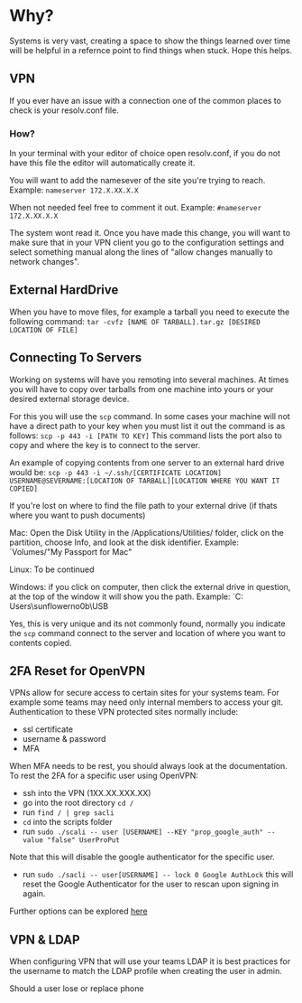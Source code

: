 # Why?  
Systems is very vast, creating a space to show the 
things learned over time will be helpful in a refernce point to find things when stuck. Hope this helps. 


## VPN
If you ever have an issue with a connection one of the 
common places to check is your resolv.conf file. 

### How?
In your terminal with your editor of choice open resolv.conf, if you do not have this file the editor will automatically create it. 

You will want to add the namesever of the site you're trying to reach. Example:
`nameserver 172.X.XX.X.X`

When not needed feel free to comment it out. Example:
`#nameserver 172.X.XX.X.X`


The system wont read it. Once you have made this change, 
you will want  to make sure that in your VPN client you 
go to the configuration settings and select something
 manual along the lines of "allow changes manually to
 network changes".

 ## External HardDrive 
 When you have to move files, for example a tarball you
 need to execute the following command:
 `tar -cvfz [NAME OF TARBALL].tar.gz [DESIRED LOCATION OF FILE]`

## Connecting To Servers 
Working on systems will have you remoting into several 
machines. At times you will have to copy over tarballs
from one machine into yours or your desired external
storage device.

For this you will use the `scp` command. In some cases 
your machine will not have a direct path to your key when
you must list it out the command is as follows:
`scp -p 443 -i [PATH TO KEY]` This command lists the port 
also to copy and where the key is to connect to the server.

An example of copying contents from one server to an 
external hard drive would be:
`scp -p 443 -i ~/.ssh/[CERTIFICATE LOCATION] USERNAME@SEVERNAME:[LOCATION OF TARBALL][LOCATION WHERE YOU WANT IT COPIED]`

If you're lost on where to find the file path to your 
external drive (if thats where you want to push documents)

Mac: Open the Disk Utility in the /Applications/Utilities/ folder, click on the partition, choose Info, and look at the disk identifier. Example: `Volumes/"My Passport for Mac"

Linux: To be continued 

Windows: if you click on computer, then click the external
drive in question, at the top of the window it will show
you the path. Example: `C: Users\sunflowerno0b\USB


Yes, this is very unique and its not commonly found, 
normally you indicate the `scp` command connect to the 
server and location of where you want to contents copied. 

## 2FA Reset for OpenVPN
VPNs allow for secure access to certain sites for your 
systems team. For example some teams may need only 
internal members to access your git. Authentication to 
these VPN protected sites normally include: 

+ ssl certificate 
+ username & password
+ MFA

When MFA needs to be rest, you should always look at the 
documentation.  To rest the 2FA for a specific user using OpenVPN:

+ ssh into the VPN (1XX.XX.XXX.XX)
+ go into the root directory `cd /`
+ run `find / | grep sacli `
+  `cd` into the scripts folder
+ run `sudo ./scali -- user [USERNAME] --KEY "prop_google_auth" -- value "false" UserProPut`


Note that this will disable the google authenticator for 
the specific user.


+ run `sudo ./sacli -- user[USERNAME] -- lock 0 Google AuthLock` this will reset the Google Authenticator for the user to rescan upon signing in again. 


Further options can be explored [here](https://openvpn.net/vpn-server-resources/google-authenticator-multi-factor-authentication/)
## VPN & LDAP
When configuring VPN that will use your teams LDAP it is best practices for the username to match the LDAP profile 
when creating the user in admin. 

Should a user 
lose or replace phone